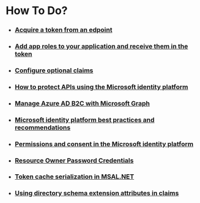 ﻿# How To Do?
  
  
- ### [Acquire a token from an edpoint](https://docs.microsoft.com/en-us/azure/active-directory/develop/scenario-desktop-acquire-token?tabs=dotnet)
- ### [Add app roles to your application and receive them in the token](https://docs.microsoft.com/en-us/azure/active-directory/develop/howto-add-app-roles-in-azure-ad-apps)
- ### [Configure optional claims](https://docs.microsoft.com/en-us/azure/active-directory/develop/active-directory-optional-claims#configuring-directory-extension-optional-claims)
- ### [How to protect APIs using the Microsoft identity platform](https://www.youtube.com/watch?v=IIQ7QW4bYqA)
- ### [Manage Azure AD B2C with Microsoft Graph](https://docs.microsoft.com/en-us/azure/active-directory-b2c/microsoft-graph-operations?tabs=applications#use-custom-attributes)
- ### [Microsoft identity platform best practices and recommendations](https://docs.microsoft.com/en-us/azure/active-directory/develop/identity-platform-integration-checklist)
- ### [Permissions and consent in the Microsoft identity platform](https://docs.microsoft.com/en-us/azure/active-directory/develop/v2-permissions-and-consent)
- ### [Resource Owner Password Credentials](https://docs.microsoft.com/en-us/azure/active-directory/develop/v2-oauth-ropc)
- ### [Token cache serialization in MSAL.NET](https://docs.microsoft.com/en-us/azure/active-directory/develop/msal-net-token-cache-serialization?tabs=aspnetcore)
- ### [Using directory schema extension attributes in claims](https://docs.microsoft.com/en-us/azure/active-directory/develop/active-directory-schema-extensions)